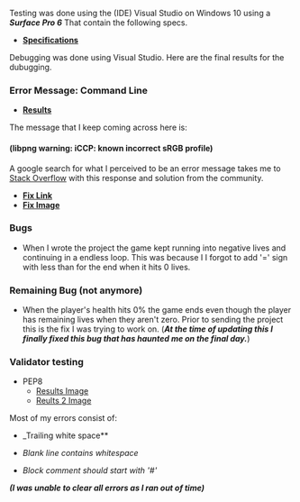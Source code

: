 Testing was done using the (IDE) Visual Studio on Windows 10 using a _**Surface Pro 6**_ That contain the following specs.

-   [**Specifications**](readme-files/pc-specs.jpg)

 Debugging was done using Visual Studio. Here are the final results for the dubugging.

 ### Error Message: Command Line

- [**Results**](readme-files/debug-results.jpg)

The message that I keep coming across here is: 
#### (**libpng warning: iCCP: known incorrect sRGB profile**)

A google search for what I perceived to be an error message takes me to [Stack Overflow](https://stackoverflow.com/) with this response and solution from the community.

- [**Fix Link**](https://stackoverflow.com/questions/22745076/libpng-warning-iccp-known-incorrect-srgb-profile)
- [**Fix Image**](readme-files/warning-ms.jpg)

### Bugs

* When I wrote the project the game kept running into negative lives and continuing in a endless loop. This was because I I forgot to add '=' sign with less than for the end when it hits 0 lives.

### Remaining Bug (not anymore)

* When the player's health hits 0% the game ends even though the player has remaining lives when they aren't zero. Prior to sending the project this is the fix I was trying to work on. (_**At the time of updating this I finally fixed this bug that has haunted me on the final day.**_)

### Validator testing

* PEP8
    * [Results Image](readme-files/PEP8-results.jpg)
    * [Reults 2 Image](readme-files/PEP8-results2.jpg)

Most of my errors consist of:
    
* _Trailing white space**
    
* _Blank line contains whitespace_
    
* _Block comment should start with '#'_

_**(I was unable to clear all errors as I ran out of time)**_